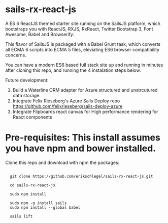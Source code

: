 sails-rx-react-js
========================

A ES 6 ReactJS themed starter site running on the SailsJS platform, which bootstraps you with ReactJS, RXJS, RxReact, Twitter Bootstrap 3, Font Awesome, Babel and Browserify. 

This flavor of SailsJS is packaged with a Babel Grunt task, which converts all ECMA 6 scripts into ECMA 5 files, eleviating ES6 browser compatibility concerns.

You can have a modern ES6 based full stack site up and running in minutes after cloning this repo, and running the 4 instalation steps below.

Future development: 
 1) Build a Waterline ORM adapter for Azure structured and unstrcutured data storage.
 2) Integrate Felix Rieseberg's Azure Sails Deploy repo https://github.com/felixrieseberg/sails-deploy-azure
 3) Integrate Flipboards react canvas for High performance <canvas> rendering for React components

# Pre-requisites: This install assumes you have npm and bower installed.

Clone this repo and download with npm the packages:
```

  git clone https://github.com/erikschlegel/sails-rx-react-js.git

  cd sails-rx-react-js

  sudo npm install

  sudo npm -g install sails
  sudo npm install --global babel

  sails lift

```

